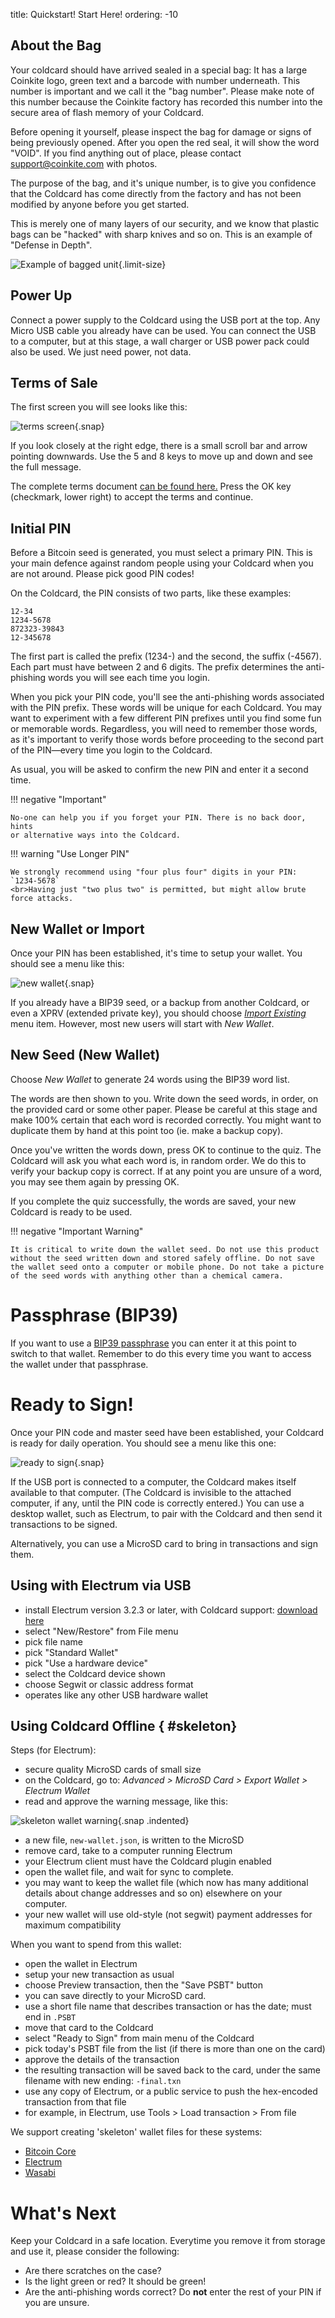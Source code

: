 title: Quickstart! Start Here!
ordering: -10

## About the Bag

Your coldcard should have arrived sealed in a special bag: It
has a large Coinkite logo, green text and a barcode with number
underneath. This number is important and we call it the "bag number".
Please make note of this number because the Coinkite factory has recorded
this number into the secure area of flash memory of your Coldcard.

Before opening it yourself, please inspect the bag for damage or
signs of being previously opened. After you open the red seal, it
will show the word "VOID".  If you find anything out of place,
please contact <support@coinkite.com> with photos.

The purpose of the bag, and it's unique number, is to give you
confidence that the Coldcard has come directly from the factory and
has not been modified by anyone before you get started.

This is merely one of many layers of our security, and we know that
plastic bags can be "hacked" with sharp knives and so on. This is an
example of "Defense in Depth".

![Example of bagged unit](img/coldcard-bagged.png){.limit-size}

## Power Up

Connect a power supply to the Coldcard using the USB port at the top.
Any Micro USB cable you already have can be used. You can connect
the USB to a computer, but at this stage, a wall charger or USB 
power pack could also be used. We just need power, not data.

## Terms of Sale

The first screen you will see looks like this:

![terms screen](img/snap-terms.png){.snap}

If you look closely at the right edge, there is a small
scroll bar and arrow pointing downwards. Use the 5 and 8 keys
to move up and down and see the full message. 

The complete terms document [can be found here.](/legal)
Press the OK key (checkmark, lower right) to accept the terms
and continue. 

<h2 id="initial-pin">Initial PIN</h2>

Before a Bitcoin seed is generated, you must select a
primary PIN. This is your main defence against random
people using your Coldcard when you are not around.
Please pick good PIN codes!

On the Coldcard, the PIN consists of two parts, like these examples:

    12-34
    1234-5678
    872323-39843
    12-345678

The first part is called
the prefix (1234-) and the second, the suffix (-4567).
Each part must have between 2 and 6 digits. 
The prefix
determines the anti-phishing words you will see each time you login.

When you pick your PIN code, you'll see the anti-phishing words associated
with the PIN prefix. These words will be unique for each Coldcard. 
You may want to experiment with a few different PIN prefixes until you
find some fun or memorable words. Regardless, you will need to remember
those words, as it's important to verify those words before proceeding to
the second part of the PIN—every time you login to the Coldcard.

As usual, you will be asked to confirm the new PIN and enter it a second time.

!!! negative "Important"

    No-one can help you if you forget your PIN. There is no back door, hints
    or alternative ways into the Coldcard.

!!! warning "Use Longer PIN"

    We strongly recommend using "four plus four" digits in your PIN: `1234-5678`
    <br>Having just "two plus two" is permitted, but might allow brute force attacks.


## New Wallet or Import

Once your PIN has been established, it's time to setup your wallet.
You should see a menu like this:

![new wallet](img/snap-new-wallet.png){.snap}

If you already have a BIP39 seed, or a backup from another Coldcard,
or even a XPRV (extended private key), you should choose [_Import Existing_](import)
menu item. However, most new users will start with _New Wallet_.

## New Seed (New Wallet)

Choose _New Wallet_ to generate 24 words using the BIP39 word list.

The words are then shown to you. Write down the seed words, in
order, on the provided card or some other paper. Please be careful
at this stage and make 100% certain that each word is recorded correctly.
You might want to duplicate them by hand at this point too (ie.
make a backup copy).

Once you've written the words down, press OK to continue to the
quiz.  The Coldcard will ask you what each word is, in random order.
We do this to verify your backup copy is correct. If at any point
you are unsure of a word, you may see them again by pressing OK.

If you complete the quiz successfully, the words are saved, your new
Coldcard is ready to be used.

!!! negative "Important Warning"

    It is critical to write down the wallet seed. Do not use this product
    without the seed written down and stored safely offline. Do not save
    the wallet seed onto a computer or mobile phone. Do not take a picture
    of the seed words with anything other than a chemical camera.

# Passphrase (BIP39)

If you want to use a [BIP39 passphrase](passphrase) you can enter
it at this point to switch to that wallet. Remember to do this every
time you want to access the wallet under that passphrase.

# Ready to Sign!

Once your PIN code and master seed have been established, your
Coldcard is ready for daily operation. You should see a menu like this one:

![ready to sign](img/snap-ready-to-sign.png){.snap}

If the USB port is connected to a computer, the Coldcard makes
itself available to that computer. (The Coldcard is invisible to
the attached computer, if any, until the PIN code is correctly
entered.) You can use a desktop wallet, such as Electrum, to pair
with the Coldcard and then send it transactions to be signed.

Alternatively, you can use a MicroSD card to bring in transactions
and sign them. 


## Using with Electrum via USB

- install Electrum version 3.2.3 or later, with Coldcard support: [download here](https://electrum.org/#download)
- select "New/Restore" from File menu
- pick file name
- pick "Standard Wallet"
- pick "Use a hardware device"
- select the Coldcard device shown
- choose Segwit or classic address format
- operates like any other USB hardware wallet


## Using Coldcard Offline { #skeleton}

Steps (for Electrum):

- secure quality MicroSD cards of small size
- on the Coldcard, go to: _Advanced > MicroSD Card > Export Wallet > Electrum Wallet_
- read and approve the warning message, like this:

![skeleton wallet warning](img/snap-skeleton.gif){.snap .indented}

- a new file, `new-wallet.json`, is written to the MicroSD
- remove card, take to a computer running Electrum
- your Electrum client must have the Coldcard plugin enabled
- open the wallet file, and wait for sync to complete.
- you may want to keep the wallet file (which now has many additional details
  about change addresses and so on) elsewhere on your computer.
- your new wallet will use old-style (not segwit) payment addresses for maximum compatibility

When you want to spend from this wallet:

- open the wallet in Electrum
- setup your new transaction as usual
- choose Preview transaction, then the "Save PSBT" button
- you can save directly to your MicroSD card.
- use a short file name that describes transaction or has the date; must end in `.PSBT`
- move that card to the Coldcard
- select "Ready to Sign" from main menu of the Coldcard
- pick today's PSBT file from the list (if there is more than one on the card)
- approve the details of the transaction
- the resulting transaction will be saved back to the card, under the same filename with new
    ending: `-final.txn`
- use any copy of Electrum, or a public service to push the hex-encoded transaction from that file
- for example, in Electrum, use Tools > Load transaction > From file

We support creating 'skeleton' wallet files for these systems:

- [Bitcoin Core](https://bitcoin.org/en/download)
- [Electrum](https://electrum.org)
- [Wasabi](https://wasabiwallet.io)

# What's Next

Keep your Coldcard in a safe location. Everytime you remove it from storage and use it,
please consider the following:

- Are there scratches on the case?
- Is the light green or red? It should be green!
- Are the anti-phishing words correct? Do **not** enter the rest of your PIN if you
  are unsure.

